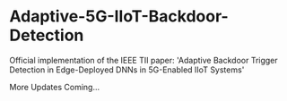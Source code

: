 # Adaptive-5G-IIoT-Backdoor-Detection
Official implementation of the IEEE TII paper: 'Adaptive Backdoor Trigger Detection in Edge-Deployed DNNs in 5G-Enabled IIoT Systems'

More Updates Coming...
